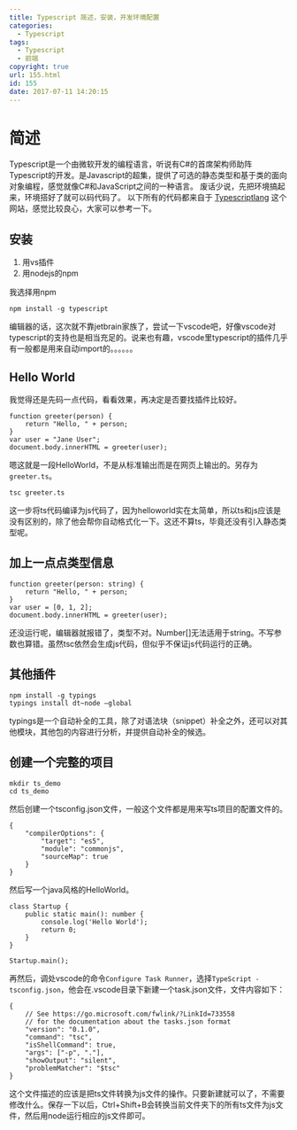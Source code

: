 ```yaml
---
title: Typescript 简述，安装，开发环境配置
categories:
  - Typescript
tags:
  - Typescript
  - 前端
copyright: true
url: 155.html
id: 155
date: 2017-07-11 14:20:15
---
```


简述
==

Typescript是一个由微软开发的编程语言，听说有C#的首席架构师助阵Typescript的开发。是Javascript的超集，提供了可选的静态类型和基于类的面向对象编程，感觉就像C#和JavaScript之间的一种语言。 废话少说，先把环境搞起来，环境搭好了就可以码代码了。 以下所有的代码都来自于 [Typescriptlang](http://www.typescriptlang.org "Typescript") 这个网站，感觉比较良心，大家可以参考一下。

<!-- more -->

安装
--

1.  用vs插件
2.  用nodejs的npm

我选择用npm

```null
npm install -g typescript

```

编辑器的话，这次就不靠jetbrain家族了，尝试一下vscode吧，好像vscode对typescript的支持也是相当充足的。说来也有趣，vscode里typescript的插件几乎有一般都是用来自动import的。。。。。。

Hello World
-----------

我觉得还是先码一点代码，看看效果，再决定是否要找插件比较好。

```null
function greeter(person) {
    return "Hello, " + person;
}
var user = "Jane User";
document.body.innerHTML = greeter(user);

```

嗯这就是一段HelloWorld，不是从标准输出而是在网页上输出的。另存为`greeter.ts`。

```null
tsc greeter.ts

```

这一步将ts代码编译为js代码了，因为helloworld实在太简单，所以ts和js应该是没有区别的，除了他会帮你自动格式化一下。这还不算ts，毕竟还没有引入静态类型呢。

加上一点点类型信息
---------

```null
function greeter(person: string) {
    return "Hello, " + person;
}
var user = [0, 1, 2];
document.body.innerHTML = greeter(user);

```

还没运行呢，编辑器就报错了，类型不对。Number\[\]无法适用于string。不写参数也算错。虽然tsc依然会生成js代码，但似乎不保证js代码运行的正确。

其他插件
----

```null
npm install -g typings
typings install dt~node –global

```

typings是一个自动补全的工具，除了对语法块（snippet）补全之外，还可以对其他模块，其他包的内容进行分析，并提供自动补全的候选。

创建一个完整的项目
---------

```null
mkdir ts_demo
cd ts_demo

```

然后创建一个tsconfig.json文件，一般这个文件都是用来写ts项目的配置文件的。

```null
{
    "compilerOptions": {
        "target": "es5",
        "module": "commonjs",
        "sourceMap": true
    }
}

```

然后写一个java风格的HelloWorld。

```null
class Startup {
    public static main(): number {
        console.log('Hello World');
        return 0;
    }
}

Startup.main();

```

再然后，调处vscode的命令`Configure Task Runner`，选择`TypeScript - tsconfig.json`，他会在.vscode目录下新建一个task.json文件，文件内容如下：

```null
{
    // See https://go.microsoft.com/fwlink/?LinkId=733558
    // for the documentation about the tasks.json format
    "version": "0.1.0",
    "command": "tsc",
    "isShellCommand": true,
    "args": ["-p", "."],
    "showOutput": "silent",
    "problemMatcher": "$tsc"
}

```

这个文件描述的应该是把ts文件转换为js文件的操作。只要新建就可以了，不需要修改什么。保存一下以后，Ctrl+Shift+B会转换当前文件夹下的所有ts文件为js文件，然后用node运行相应的js文件即可。